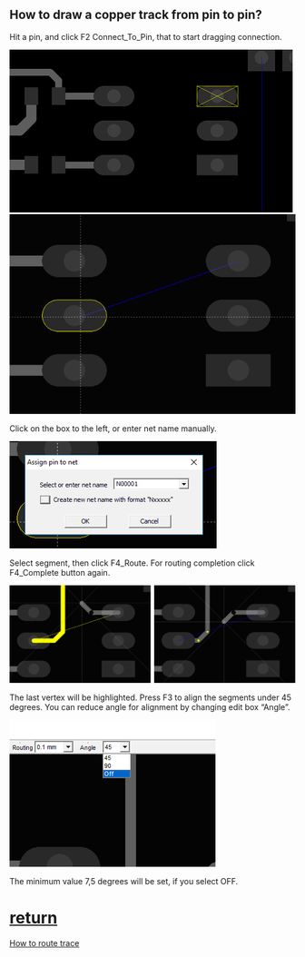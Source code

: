 ## How to draw a copper track from pin to pin?

Hit a pin, and click F2 Connect_To_Pin, that to start dragging connection. 
   
![](pictures/pin_selected.png)
![](pictures/drag_con.png)

Click on the box to the left, or enter net name manually.

![](pictures/add_net.png)

Select segment, then click F4_Route. For routing сompletion click F4_Complete button again.

![](pictures/routing.png)

The last vertex will be highlighted. Press F3 to align the segments under 45 degrees. You can reduce angle for alignment by changing edit box “Angle”.

![](pictures/angle_box.png)

The minimum value 7,5 degrees will be set, if you select OFF.

# [return](How_to.md)

[How to route trace](routing_branch.md)
